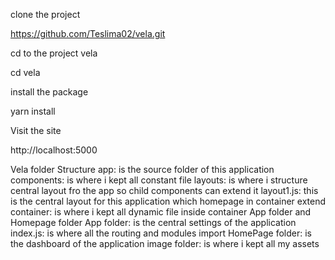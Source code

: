 clone the project

https://github.com/Teslima02/vela.git

cd to the project vela

cd vela

install the package

yarn install

Visit the site

http://localhost:5000

Vela folder Structure
app:       is the source folder of this application
components: is where i kept all constant file
    layouts: is where i structure central layout fro the app so child components can extend it
        layout1.js: this is the central layout for this application which homepage in container extend
container: is where i kept all dynamic file inside container App folder and Homepage folder
    App folder: is the central settings of the application
        index.js: is where all the routing and modules import
    HomePage folder: is the dashboard of the application
image folder: is where i kept all my assets
